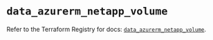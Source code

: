 # `data_azurerm_netapp_volume`

Refer to the Terraform Registry for docs: [`data_azurerm_netapp_volume`](https://registry.terraform.io/providers/hashicorp/azurerm/3.112.0/docs/data-sources/netapp_volume).
